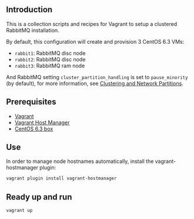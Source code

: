 ## Introduction

This is a collection scripts and recipes for Vagrant to setup a clustered RabbitMQ
installation.

By default, this configuration will create and provision 3 CentOS 6.3 VMs:

- `rabbit1`: RabbitMQ disc node
- `rabbit2`: RabbitMQ disc node
- `rabbit3`: RabbitMQ ram node

And RabbitMQ setting `cluster_partition_handling` is set to `pause_minority`
(by default), for more information, see [Clustering and Network Partitions](https://www.rabbitmq.com/partitions.html).

## Prerequisites

- [Vagrant](http://vagrantup.com)
- [Vagrant Host Manager](https://github.com/smdahlen/vagrant-hostmanager)
- [CentOS 6.3 box](https://s3.amazonaws.com/itmat-public/centos-6.3-chef-10.14.2.box)

## Use

In order to manage node hostnames automatically, install the vagrant-hostmanager plugin:

``` bash
vagrant plugin install vagrant-hostmanager
```


## Ready up and run

``` bash
vagrant up
```

